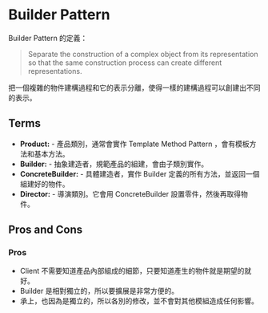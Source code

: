 Builder Pattern
===============

Builder Pattern 的定義：

> Separate the construction of a complex object from its representation so that the same construction process can create different representations.

把一個複雜的物件建構過程和它的表示分離，使得一樣的建構過程可以創建出不同的表示。

Terms
-----

  * **Product:** - 產品類別，通常會實作 Template Method Pattern ，會有模板方法和基本方法。
  * **Builder:** - 抽象建造者，規範產品的組建，會由子類別實作。
  * **ConcreteBuilder:** - 具體建造者，實作 Builder 定義的所有方法，並返回一個組建好的物件。
  * **Director:** - 導演類別。它會用 ConcreteBuilder 設置零件，然後再取得物件。

Pros and Cons
-------------

### Pros

  * Client 不需要知道產品內部組成的細節，只要知道產生的物件就是期望的就好。
  * Builder 是相對獨立的，所以要擴展是非常方便的。
  * 承上，也因為是獨立的，所以各別的修改，並不會對其他模組造成任何影響。
